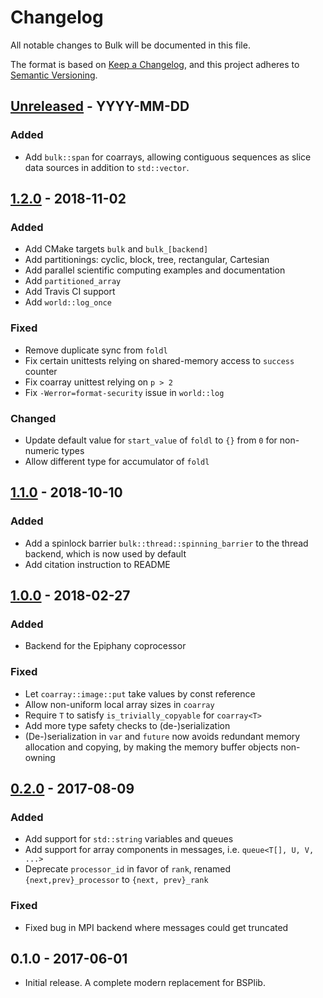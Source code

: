 # Changelog

All notable changes to Bulk will be documented in this file.

The format is based on [Keep a Changelog](https://keepachangelog.com/en/1.0.0/),
and this project adheres to [Semantic
Versioning](https://semver.org/spec/v2.0.0.html).

## [Unreleased] - YYYY-MM-DD

### Added

- Add `bulk::span` for coarrays, allowing contiguous sequences as slice data
  sources in addition to `std::vector`.

## [1.2.0] - 2018-11-02

### Added

- Add CMake targets `bulk` and `bulk_[backend]`
- Add partitionings: cyclic, block, tree, rectangular, Cartesian
- Add parallel scientific computing examples and documentation
- Add `partitioned_array`
- Add Travis CI support
- Add `world::log_once`

### Fixed

- Remove duplicate sync from `foldl`
- Fix certain unittests relying on shared-memory access to `success` counter
- Fix coarray unittest relying on `p > 2`
- Fix `-Werror=format-security` issue in `world::log`

### Changed

- Update default value for `start_value` of `foldl` to `{}` from `0` for
  non-numeric types
- Allow different type for accumulator of `foldl`

## [1.1.0] - 2018-10-10

### Added

- Add a spinlock barrier `bulk::thread::spinning_barrier` to the thread
  backend, which is now used by default
- Add citation instruction to README

## [1.0.0] - 2018-02-27

### Added

- Backend for the Epiphany coprocessor

### Fixed

- Let `coarray::image::put` take values by const reference
- Allow non-uniform local array sizes in `coarray` 
- Require `T` to satisfy `is_trivially_copyable` for `coarray<T>`
- Add more type safety checks to (de-)serialization 
- (De-)serialization in `var` and `future` now avoids redundant memory
  allocation and copying, by making the memory buffer objects non-owning

## [0.2.0] - 2017-08-09

### Added

- Add support for `std::string` variables and queues
- Add support for array components in messages, i.e. `queue<T[], U, V, ...>`
- Deprecate `processor_id` in favor of `rank`, renamed `{next,prev}_processor`
  to `{next, prev}_rank`

### Fixed

- Fixed bug in MPI backend where messages could get truncated

## 0.1.0 - 2017-06-01

- Initial release. A complete modern replacement for BSPlib.

[Unreleased]: https://github.com/jwbuurlage/bulk/compare/v1.2.0...develop
[1.2.0]: https://github.com/jwbuurlage/bulk/compare/v1.1.0...v1.2.0
[1.1.0]: https://github.com/jwbuurlage/bulk/compare/v1.0.0...v1.1.0
[1.0.0]: https://github.com/jwbuurlage/bulk/compare/v0.2.0...v1.0.0
[0.2.0]: https://github.com/jwbuurlage/bulk/compare/v0.1.0...v0.2.0
